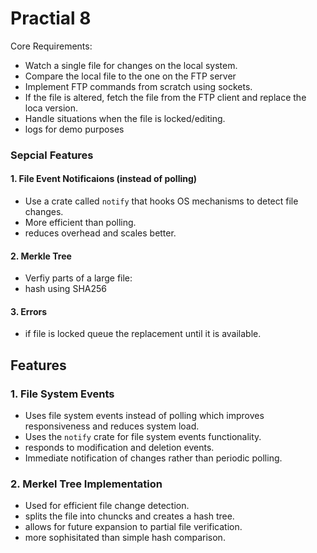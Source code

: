 # Practial 8
Core Requirements:
- Watch a single file for changes on the local system.
- Compare the local file to the one on the FTP server
- Implement FTP commands from scratch using sockets.
- If the file is altered, fetch the file from the FTP client and replace the loca version.
- Handle situations when the file is locked/editing.
- logs for demo purposes

### Sepcial Features
#### 1. File Event Notificaions (instead of polling)
- Use a crate called `notify` that hooks OS mechanisms to detect file changes.
- More efficient than polling.
- reduces overhead and scales better.

#### 2. Merkle Tree
- Verfiy parts of a large file:
- hash using SHA256

#### 3. Errors
- if file is locked queue the replacement until it is available.

## Features
### 1. File System Events
- Uses file system events instead of polling which improves responsiveness and reduces system load.
- Uses the `notify` crate for file system events functionality.
- responds to modification and deletion events.
- Immediate notification of changes rather than periodic polling.

### 2. Merkel Tree Implementation
- Used for efficient file change detection.
- splits the file into chuncks and creates a hash tree.
- allows for future expansion to partial file verification.
- more sophisitated than simple hash comparison.


